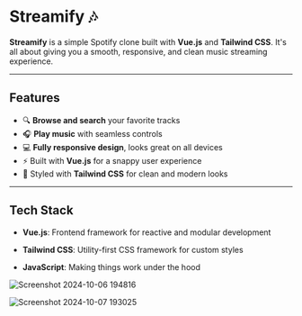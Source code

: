 # Streamify 🎶

**Streamify** is a simple Spotify clone built with **Vue.js** and **Tailwind CSS**. It's all about giving you a smooth, responsive, and clean music streaming experience.

---

## Features
- 🔍 **Browse and search** your favorite tracks
- 🎧 **Play music** with seamless controls
- 💻 **Fully responsive design**, looks great on all devices
- ⚡ Built with **Vue.js** for a snappy user experience
- 💅 Styled with **Tailwind CSS** for clean and modern looks

---

## Tech Stack
- **Vue.js**: Frontend framework for reactive and modular development
- **Tailwind CSS**: Utility-first CSS framework for custom styles

- **JavaScript**: Making things work under the hood

![Screenshot 2024-10-06 194816](https://github.com/user-attachments/assets/f9a09e5f-64c9-4e1a-b05e-45dbecc1d3f3)

![Screenshot 2024-10-07 193025](https://github.com/user-attachments/assets/8c8e4f79-dbbc-4133-8424-0818948f39b5)
